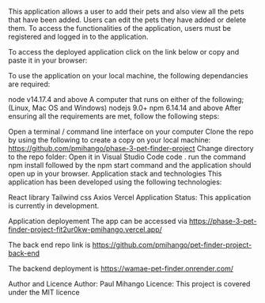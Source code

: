This application allows a user to add their pets and also view all the pets that have been added. Users can edit the pets they have added or delete them. To access the functionalities of the application, users must be registered and logged in to the application.

To access the deployed application click on the link below or copy and paste it in your browser:




To use the application on your local machine, the following dependancies are required:

node v14.17.4 and above
A computer that runs on either of the following; (Linux, Mac OS and Windows)
nodejs 9.0+
npm 6.14.14 and above
After ensuring all the requirements are met, follow the following steps:

Open a terminal / command line interface on your computer
Clone the repo by using the following to create a copy on your local machine: https://github.com/pmihango/phase-3-pet-finder-project
Change directory to the repo folder:
Open it in Visual Studio Code
code .
run the command npm install followed by the npm start command and the application should open up in your browser.
Application stack and technologies
This application has been developed using the following technologies:

React library
Tailwind css
Axios
Vercel
Application Status:
This application is currently in development.

Application deployement
The app can be accessed via https://phase-3-pet-finder-project-fit2ur0kw-pmihango.vercel.app/

The back end repo link is https://github.com/pmihango/pet-finder-project-back-end

The backend deployment is https://wamae-pet-finder.onrender.com/




Author and Licence
Author: Paul Mihango
Licence: This project is covered under the MIT licence